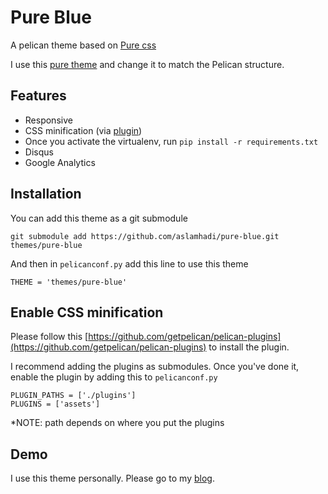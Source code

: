 # Pure Blue
A pelican theme based on [Pure css](http://purecss.io/)

I use this [pure theme](http://purecss.io/layouts/blog/) and change it to match the Pelican structure.

## Features

* Responsive
* CSS minification (via [plugin](https://github.com/aslamhadi/pure-blue))
* Once you activate the virtualenv, run `pip install -r requirements.txt`
* Disqus
* Google Analytics

## Installation

You can add this theme as a git submodule

```
git submodule add https://github.com/aslamhadi/pure-blue.git themes/pure-blue
```

And then in `pelicanconf.py` add this line to use this theme

```
THEME = 'themes/pure-blue'
```

## Enable CSS minification

Please follow this [https://github.com/getpelican/pelican-plugins](https://github.com/getpelican/pelican-plugins) to install the plugin. 

I recommend adding the plugins as submodules. Once you've done it, enable the plugin by adding this to `pelicanconf.py`

```
PLUGIN_PATHS = ['./plugins']
PLUGINS = ['assets']
```

*NOTE: path depends on where you put the plugins

## Demo

I use this theme personally. Please go to my [blog](http://commitcode.com/).

